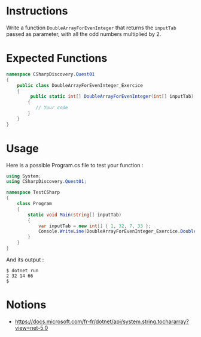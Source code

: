 # Instructions

Write a function `DoubleArrayForEvenInteger` that returns the `inputTab` passed as parameter, with all the odd numbers multiplied by 2.

# Expected Functions

```C#
namespace CSharpDiscovery.Quest01
{
    public class DoubleArrayForEvenInteger_Exercice
    {
         public static int[] DoubleArrayForEvenInteger(int[] inputTab)
        {
           // Your code
        }
    }
}
```

# Usage

Here is a possible Program.cs file to test your function :

```C#
using System;
using CSharpDiscovery.Quest01;

namespace TestCSharp
{
    class Program
    {
        static void Main(string[] inputTab)
        {
            var inputTab = new int[] { 1, 32, 7, 33 };
            Console.WriteLine(DoubleArrayForEvenInteger_Exercice.DoubleArrayForEvenInteger(inputTab));
        }
    }
}
```

And its output :

```
$ dotnet run
2 32 14 66
$
```

# Notions

- https://docs.microsoft.com/fr-fr/dotnet/api/system.string.tochararray?view=net-5.0
